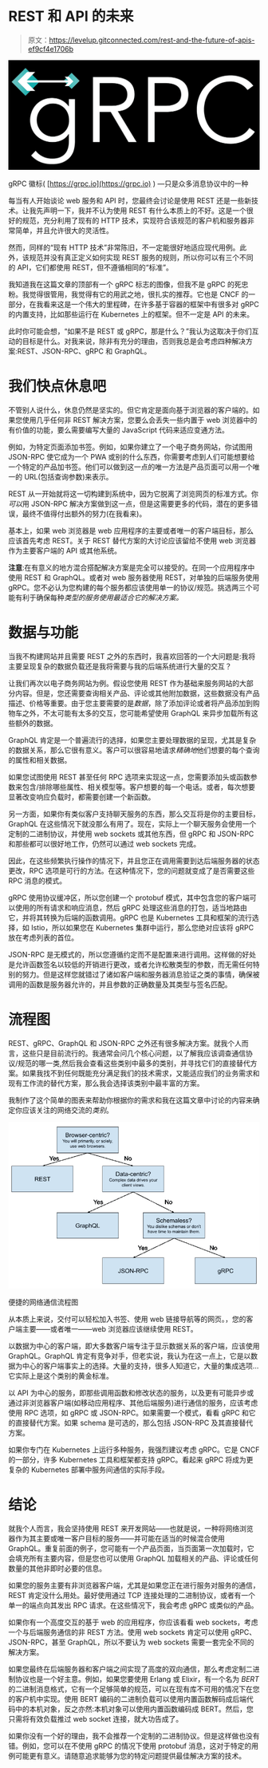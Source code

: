 # REST 和 API 的未来

> 原文：<https://levelup.gitconnected.com/rest-and-the-future-of-apis-ef9cf4e1706b>

![](img/d1f796b135f746befd942e5f63a652de.png)

gRPC 徽标( [https://grpc.io](https://grpc.io) ) —只是众多消息协议中的一种

每当有人开始谈论 web 服务和 API 时，您最终会讨论是使用 REST 还是一些新技术。让我先声明一下，我并不认为使用 REST 有什么本质上的不好。这是一个很好的规范，充分利用了现有的 HTTP 技术，实现符合该规范的客户机和服务器非常简单，并且允许很大的灵活性。

然而，同样的“现有 HTTP 技术”非常陈旧，不一定能很好地适应现代用例。此外，该规范并没有真正定义如何实现 REST 服务的规则，所以你可以有三个不同的 API，它们都使用 REST，但不遵循相同的“标准”。

我知道我在这篇文章的顶部有一个 gRPC 标志的图像，但我不是 gRPC 的死忠粉。我觉得很管用，我觉得有它的用武之地，很扎实的推荐。它也是 CNCF 的一部分，在我看来这是一个伟大的里程碑，在许多基于容器的框架中有很多对 gRPC 的内置支持，比如那些运行在 Kubernetes 上的框架。但不一定是 API 的未来。

此时你可能会想，“如果不是 REST 或 gRPC，那是什么？”我认为这取决于你们互动的目标是什么。对我来说，除非有充分的理由，否则我总是会考虑四种解决方案:REST、JSON-RPC、gRPC 和 GraphQL。

# 我们快点休息吧

不管别人说什么，休息仍然是坚实的。但它肯定是面向基于浏览器的客户端的。如果您使用几乎任何非 REST 解决方案，您要么会丢失一些内置于 web 浏览器中的有价值的功能，要么需要编写大量的 JavaScript 代码来适应变通方法。

例如，为特定页面添加书签。例如，如果你建立了一个电子商务网站，你试图用 JSON-RPC 使它成为一个 PWA 或别的什么东西，你需要考虑到人们可能想要给一个特定的产品加书签。他们可以做到这一点的唯一方法是产品页面可以用一个唯一的 URL(包括查询参数)来表示。

REST 从一开始就将这一切构建到系统中，因为它脱离了浏览网页的标准方式。你*可以*用 JSON-RPC 解决方案做到这一点，但是这需要更多的代码，潜在的更多错误，最终不值得付出额外的努力(在我看来)。

基本上，如果 web 浏览器是 web 应用程序的主要或者唯一的客户端目标，那么应该首先考虑 REST。关于 REST 替代方案的大讨论应该留给不使用 web 浏览器作为主要客户端的 API 或其他系统。

**注意**:在有意义的地方混合搭配解决方案是完全可以接受的。在同一个应用程序中使用 REST 和 GraphQL。或者对 web 服务器使用 REST，对单独的后端服务使用 gRPC。您不必认为您构建的每个服务都应该使用单一的协议/规范。挑选两三个可能有利于确保每种*类型的服务使用最适合它的解决方案。*

# 数据与功能

当我不构建网站并且需要 REST 之外的东西时，我喜欢回答的一个大问题是:我将主要呈现复杂的数据负载还是我将需要与我的后端系统进行大量的交互？

让我们再次以电子商务网站为例。假设您使用 REST 作为基础来服务网站的大部分内容。但是，您还需要查询相关产品、评论或其他附加数据，这些数据没有产品描述、价格等重要。由于您主要需要的是*数据*，除了添加评论或者将产品添加到购物车之外，不太可能有太多的交互，您可能希望使用 GraphQL 来异步加载所有这些额外的数据。

GraphQL 肯定是一个普遍流行的选择，如果您主要处理数据的呈现，尤其是复杂的数据关系，那么它很有意义。客户可以很容易地请求*精确地*他们想要的每个查询的属性和相关数据。

如果您试图使用 REST 甚至任何 RPC 选项来实现这一点，您需要添加头或函数参数来包含/排除哪些属性、相关模型等。客户想要的每一个电话。或者，每次想要显著改变响应负载时，都需要创建一个新函数。

另一方面，如果你有类似客户支持聊天服务的东西，那么交互将是你的主要目标，GraphQL 在这些情况下就没那么有用了。现在，实际上一个聊天服务会使用一个定制的二进制协议，并使用 web sockets 或其他东西，但 gRPC 和 JSON-RPC 和那些都可以很好地工作，仍然可以通过 web sockets 完成。

因此，在这些频繁执行操作的情况下，并且您正在调用需要到达后端服务器的状态更改，RPC 选项是可行的方法。在这种情况下，您的问题就变成了是否需要这些 RPC 消息的模式。

gRPC 使用协议缓冲区，所以您创建一个 protobuf 模式，其中包含您的客户端可以使用的所有请求和响应消息，然后 gRPC 处理这些消息的打包，适当地路由它，并将其转换为后端的函数调用。gRPC 也是 Kubernetes 工具和框架的流行选择，如 Istio，所以如果您在 Kubernetes 集群中运行，那么您绝对应该将 gRPC 放在考虑列表的首位。

JSON-RPC 是无模式的，所以您遵循约定而不是配置来进行调用。这样做的好处是允许函数签名以较低的开销进行更改，或者允许松散类型的参数，而无需任何特别的努力。但是这样您就错过了诸如客户端和服务器消息验证之类的事情，确保被调用的函数是服务器允许的，并且参数的正确数量及其类型与签名匹配。

# 流程图

REST、gRPC、GraphQL 和 JSON-RPC 之外还有很多解决方案。就我个人而言，这些只是目前流行的。我通常会问几个核心问题，以了解我应该调查通信协议/规范的哪一类,然后我会查看这些类别中最多的类别，并寻找它们的直接替代方案。如果我找不到任何既能充分满足我们的技术需求，又能适应我们的业务需求和现有工作流的替代方案，那么我会选择该类别中最丰富的方案。

我制作了这个简单的图表来帮助你根据你的需求和我在这篇文章中讨论的内容来确定你应该关注的网络交流的*类别*。

![](img/d0bb007e7e762b1d78ec408f83b9c031.png)

便捷的网络通信流程图

从本质上来说，交付可以轻松加入书签、使用 web 链接导航等的网页。，您的客户端主要——或者唯一——web 浏览器应该继续使用 REST。

以数据为中心的客户端，即大多数客户端专注于显示数据关系的客户端，应该使用 GraphQL。GraphQL 肯定有竞争对手，但老实说，我认为在这一点上，它是以数据为中心的客户端事实上的选择。大量的支持，很多人知道它，大量的集成选项…它实际上是这个类别的黄金标准。

以 API 为中心的服务，即那些调用函数和修改状态的服务，以及更有可能异步或通过非浏览器客户端(如移动应用程序、其他后端服务)进行通信的服务，应该考虑使用 RPC 选项，如 gRPC 或 JSON-RPC。如果需要一个模式，看看 gRPC 和它的直接替代方案。如果 schema 是可选的，那么包括 JSON-RPC 及其直接替代方案。

如果你专门在 Kubernetes 上运行多种服务，我强烈建议考虑 gRPC。它是 CNCF 的一部分，许多 Kubernetes 工具和框架都支持 gRPC。看起来 gRPC 将成为更复杂的 Kubernetes 部署中服务间通信的实际手段。

# 结论

就我个人而言，我会坚持使用 REST 来开发网站——也就是说，一种将网络浏览器作为其主要或唯一客户目标的服务——并可能在适当的时候混合使用 GraphQL。重复前面的例子，您可能有一个产品页面，当页面第一次加载时，它会填充所有主要内容，但是您也可以使用 GraphQL 加载相关的产品、评论或任何数量的其他非即时必要的信息。

如果您的服务主要有非浏览器客户端，尤其是如果您正在进行服务对服务的通信，REST 肯定没什么用处。最好使用通过 TCP 连接处理的二进制协议，或者有一个单一的端点向其发出 RPC 请求。在这些情况下，我会考虑 gRPC 或类似的产品。

如果你有一个高度交互的基于 web 的应用程序，你应该看看 web sockets，考虑一个与后端服务通信的非 REST 方法。使用 web sockets 肯定可以使用 gRPC、JSON-RPC，甚至 GraphQL，所以不要认为 web sockets 需要一套完全不同的解决方案。

如果您最终在后端服务器和客户端之间实现了高度的双向通信，那么考虑定制二进制协议也是一个好主意。例如，如果您要使用 Erlang 或 Elixir，有一个名为 *BERT* 的二进制消息格式，它有一个足够简单的规范，可以在现有库不可用的情况下在您的客户机中实现。使用 BERT 编码的二进制负载可以使用内置函数解码成后端代码中的本机对象，反之亦然:本机对象可以使用内置函数编码成 BERT。然后，您只需将有效负载推过 web socket 连接，就大功告成了。

如果你没有一个好的理由，我不会推荐一个定制的二进制协议。但是这样做也没有错。例如，您可以在不使用 gRPC 的情况下使用 protobuf 消息，这对于特定的用例可能更有意义。请随意追求能够为您的特定问题提供最佳解决方案的技术。